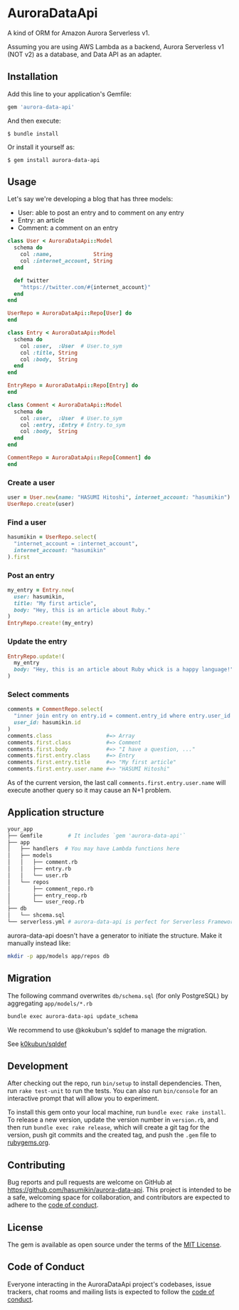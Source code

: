 # AuroraDataApi

A kind of ORM for Amazon Aurora Serverless v1.

Assuming you are using AWS Lambda as a backend, Aurora Serverless v1 (NOT v2) as a database, and Data API as an adapter.

## Installation

Add this line to your application's Gemfile:

```ruby
gem 'aurora-data-api'
```

And then execute:

    $ bundle install

Or install it yourself as:

    $ gem install aurora-data-api

## Usage

Let's say we're developing a blog that has three models:

- User: able to post an entry and to comment on any entry
- Entry: an article
- Comment: a comment on an entry

```ruby
class User < AuroraDataApi::Model
  schema do
    col :name,             String
    col :internet_account, String
  end

  def twitter
    "https://twitter.com/#{internet_account}"
  end
end

UserRepo = AuroraDataApi::Repo[User] do
end

class Entry < AuroraDataApi::Model
  schema do
    col :user,  :User  # User.to_sym
    col :title, String
    col :body,  String
  end
end

EntryRepo = AuroraDataApi::Repo[Entry] do
end

class Comment < AuroraDataApi::Model
  schema do
    col :user,  :User  # User.to_sym
    col :entry, :Entry # Entry.to_sym
    col :body,  String
  end
end

CommentRepo = AuroraDataApi::Repo[Comment] do
end
```

### Create a user

```ruby
user = User.new(name: "HASUMI Hitoshi", internet_account: "hasumikin")
UserRepo.create(user)
```

### Find a user

```ruby
hasumikin = UserRepo.select(
  "internet_account = :internet_account",
  internet_account: "hasumikin"
).first
```

### Post an entry

```ruby
my_entry = Entry.new(
  user: hasumikin,
  title: "My first article",
  body: "Hey, this is an article about Ruby."
)
EntryRepo.create!(my_entry)
```

### Update the entry

```ruby
EntryRepo.update!(
  my_entry
  body: "Hey, this is an article about Ruby whick is a happy language!"
)
```

### Select comments

```ruby
comments = CommentRepo.select(
  "inner join entry on entry.id = comment.entry_id where entry.user_id = :user_id",
  user_id: hasumikin.id
)
comments.class                 #=> Array
comments.first.class           #=> Comment
comments.first.body            #=> "I have a question, ..."
comments.first.entry.class     #=> Entry
comments.first.entry.title     #=> "My first article"
comments.first.entry.user.name #=> "HASUMI Hitoshi"
```

As of the current version, the last call `comments.first.entry.user.name` will execute another query so it may cause an N+1 problem.

## Application structure

```sh
your_app
├── Gemfile        # It includes `gem 'aurora-data-api'`
├── app
│   ├── handlers  # You may have Lambda functions here
│   ├── models
│   │   ├── comment.rb
│   │   ├── entry.rb
│   │   └── user.rb
│   └── repos
│       ├── comment_repo.rb
│       ├── entry_reop.rb
│       └── user_reop.rb
├── db
│   └── shcema.sql
└── serverless.yml # aurora-data-api is perfect for Serverless Framework
```

aurora-data-api doesn't have a generator to initiate the structure.
Make it manually instead like:

```sh
mkdir -p app/models app/repos db
```

## Migration

The following command overwrites `db/schema.sql` (for only PostgreSQL) by aggregating `app/models/*.rb`

```sh
bundle exec aurora-data-api update_schema
```

We recommend to use @kokubun's sqldef to manage the migration.

See [k0kubun/sqldef](https://github.com/k0kubun/sqldef)

## Development

After checking out the repo, run `bin/setup` to install dependencies. Then, run `rake test-unit` to run the tests. You can also run `bin/console` for an interactive prompt that will allow you to experiment.

To install this gem onto your local machine, run `bundle exec rake install`. To release a new version, update the version number in `version.rb`, and then run `bundle exec rake release`, which will create a git tag for the version, push git commits and the created tag, and push the `.gem` file to [rubygems.org](https://rubygems.org).

## Contributing

Bug reports and pull requests are welcome on GitHub at https://github.com/hasumikin/aurora-data-api. This project is intended to be a safe, welcoming space for collaboration, and contributors are expected to adhere to the [code of conduct](https://github.com/hasumikin/aurora-data-api/blob/master/CODE_OF_CONDUCT.md).

## License

The gem is available as open source under the terms of the [MIT License](https://opensource.org/licenses/MIT).

## Code of Conduct

Everyone interacting in the AuroraDataApi project's codebases, issue trackers, chat rooms and mailing lists is expected to follow the [code of conduct](https://github.com/hasumikin/aurora-data-api/blob/master/CODE_OF_CONDUCT.md).
